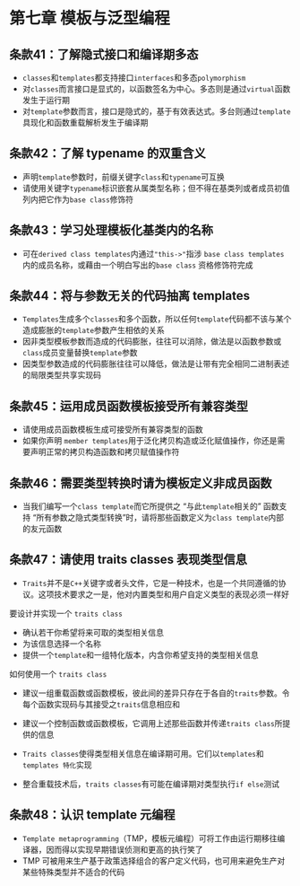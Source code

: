 # 第七章 模板与泛型编程

## 条款41：了解隐式接口和编译期多态

* `classes`和`templates`都支持接口`interfaces`和多态`polymorphism`
* 对`classes`而言接口是显式的，以函数签名为中心。多态则是通过`virtual`函数发生于运行期
* 对`template`参数而言，接口是隐式的，基于有效表达式。多台则通过`template`具现化和函数重载解析发生于编译期



## 条款42：了解 typename 的双重含义

* 声明`template`参数时，前缀关键字`class`和`typename`可互换
* 请使用关键字`typename`标识嵌套从属类型名称；但不得在基类列或者成员初值列内把它作为`base class`修饰符



## 条款43：学习处理模板化基类内的名称

* 可在`derived class templates`内通过`"this->"`指涉 `base class templates`内的成员名称，或藉由一个明白写出的`base class` 资格修饰符完成



## 条款44：将与参数无关的代码抽离 templates

* `Templates`生成多个`classes`和多个函数，所以任何`template`代码都不该与某个造成膨胀的`template`参数产生相依的关系
* 因非类型模板参数而造成的代码膨胀，往往可以消除，做法是以函数参数或`class`成员变量替换`template`参数
* 因类型参数造成的代码膨胀往往可以降低，做法是让带有完全相同二进制表述的局限类型共享实现码



## 条款45：运用成员函数模板接受所有兼容类型

* 请使用成员函数模板生成可接受所有兼容类型的函数
* 如果你声明 `member templates`用于泛化拷贝构造或泛化赋值操作，你还是需要声明正常的拷贝构造函数和拷贝赋值操作符



## 条款46：需要类型转换时请为模板定义非成员函数

* 当我们编写一个`class template`而它所提供之 “与此`template`相关的” 函数支持 “所有参数之隐式类型转换”时，请将那些函数定义为`class template`内部的友元函数

## 条款47：请使用 traits classes 表现类型信息

* `Traits`并不是`C++`关键字或者头文件，它是一种技术，也是一个共同遵循的协议。这项技术要求之一是，他对内置类型和用户自定义类型的表现必须一样好

要设计并实现一个 `traits class`

* 确认若干你希望将来可取的类型相关信息
* 为该信息选择一个名称
* 提供一个`template`和一组特化版本，内含你希望支持的类型相关信息

如何使用一个 `traits class`

* 建议一组重载函数或函数模板，彼此间的差异只存在于各自的`traits`参数。令每个函数实现码与其接受之`traits`信息相应和
* 建议一个控制函数或函数模板，它调用上述那些函数并传递`traits class`所提供的信息



* `Traits classes`使得类型相关信息在编译期可用。它们以`templates`和`templates 特化`实现
* 整合重载技术后，`traits classes`有可能在编译期对类型执行`if else`测试



## 条款48：认识 template 元编程

* `Template metaprogramming`（TMP，模板元编程）可将工作由运行期移往编译器，因而得以实现早期错误侦测和更高的执行笑了
* TMP 可被用来生产基于政策选择组合的客户定义代码，也可用来避免生产对某些特殊类型并不适合的代码